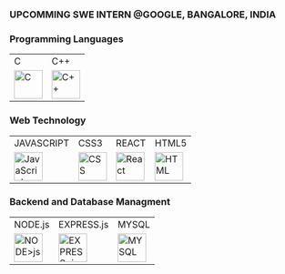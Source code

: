 ### UPCOMMING SWE INTERN @GOOGLE, BANGALORE, INDIA

### Programming Languages
<table>
  <tr>
    <td>C</td>
    <td>C++</td>
  </tr>
  <tr>
    <td><img src="https://upload.wikimedia.org/wikipedia/commons/1/19/C_Logo.png" width="50" height="50" alt="C"></td>
    <td><img src="https://upload.wikimedia.org/wikipedia/commons/1/18/ISO_C%2B%2B_Logo.svg" width="50" height="50" alt="C++"></td>
  </tr>
</table>


### Web Technology
<table>
  <tr>
    <td>JAVASCRIPT</td>
    <td>CSS3</td>
    <td>REACT</td>
    <td>HTML5</td>
  </tr>
  <tr>
    <td><img src="https://upload.wikimedia.org/wikipedia/commons/6/6a/JavaScript-logo.png" width="50" height="50" alt="JavaScript"></td>
    <td><img src="https://upload.wikimedia.org/wikipedia/commons/d/d5/CSS3_logo_and_wordmark.svg" width="50" height="50" alt="CSS"></td>
    <td><img src="https://upload.wikimedia.org/wikipedia/commons/a/a7/React-icon.svg" width="50" height="50" alt="React"></td>
    <td><img src="https://upload.wikimedia.org/wikipedia/commons/6/61/HTML5_logo_and_wordmark.svg" width="50" height="50" alt="HTML"></td>
  </tr>
</table>


### Backend and Database Managment
<table>
  <tr>
    <td>NODE.js</td>
    <td>EXPRESS.js</td>
    <td>MYSQL</td>
  </tr>
  <tr>
    <td><img src="https://upload.wikimedia.org/wikipedia/commons/d/d9/Node.js_logo.svg" width="50" height="50" alt="NODE>js"></td>
    <td><img src="https://upload.wikimedia.org/wikipedia/commons/6/64/Expressjs.png" width="50" height="50" alt="EXPRESS>js"></td>
    <td><img src="https://upload.wikimedia.org/wikipedia/en/d/dd/MySQL_logo.svg" width="50" height="50" alt="MYSQL"></td>
    
  </tr>
</table>

<!---
DebarghaNath/DebarghaNath is a ✨ special ✨ repository because its `README.md` (this file) appears on your GitHub profile.
You can click the Preview link to take a look at your changes.
--->
